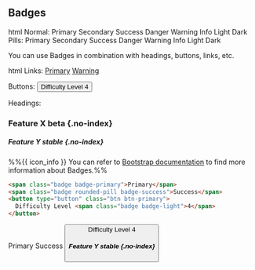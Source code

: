 ## Badges

<include src="codeAndOutput.md" boilerplate >
<variable name="highlightStyle">html</variable>
<variable name="code">
Normal:
<span class="badge badge-primary">Primary</span>
<span class="badge badge-secondary">Secondary</span>
<span class="badge badge-success">Success</span>
<span class="badge badge-danger">Danger</span>
<span class="badge badge-warning">Warning</span>
<span class="badge badge-info">Info</span>
<span class="badge badge-light">Light</span>
<span class="badge badge-dark">Dark</span>
<br>Pills:
<span class="badge rounded-pill badge-primary">Primary</span>
<span class="badge rounded-pill badge-secondary">Secondary</span>
<span class="badge rounded-pill badge-success">Success</span>
<span class="badge rounded-pill badge-danger">Danger</span>
<span class="badge rounded-pill badge-warning">Warning</span>
<span class="badge rounded-pill badge-info">Info</span>
<span class="badge rounded-pill badge-light">Light</span>
<span class="badge rounded-pill badge-dark">Dark</span>
</variable>
</include>

You can use Badges in combination with headings, buttons, links, etc.

<include src="codeAndOutput.md" boilerplate >
<variable name="highlightStyle">html</variable>
<variable name="code">
Links:
<a href="#" class="badge badge-primary">Primary</a>
<a href="#" class="badge rounded-pill badge-warning">Warning</a>

Buttons:
<button type="button" class="btn btn-primary">
  Difficulty Level <span class="badge badge-light">4</span>
</button>

Headings:

### Feature X <span class="badge badge-danger">beta</span> {.no-index}
##### Feature Y <span class="badge rounded-pill badge-success">stable</span> {.no-index}
</variable>
</include>


<div class="indented">

%%{{ icon_info }} You can refer to [Bootstrap documentation](https://getbootstrap.com/docs/5.1/components/badge/) to find more information about Badges.%%
</div>


<div id="short" class="d-none">

```markdown
<span class="badge badge-primary">Primary</span>
<span class="badge rounded-pill badge-success">Success</span>
<button type="button" class="btn btn-primary">
  Difficulty Level <span class="badge badge-light">4</span>
</button>
```
</div>

<div id="examples" class="d-none">

<span class="badge badge-primary">Primary</span>
<span class="badge rounded-pill badge-success">Success</span>
<button type="button" class="btn btn-primary">
  Difficulty Level <span class="badge badge-light">4</span>
##### Feature Y <span class="badge rounded-pill badge-warning">stable</span> {.no-index}
</button>
</div>
